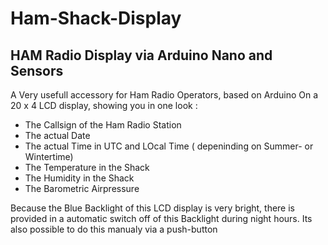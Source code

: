 
# Ham-Shack-Display
HAM Radio Display via Arduino Nano and Sensors
-----------------------------------------------------------------------------------------------------------------------
A Very usefull accessory for Ham Radio Operators, based on Arduino
On a 20 x 4 LCD display, showing you in one look :
- The Callsign of the Ham Radio Station
- The actual Date
- The actual Time in UTC and LOcal Time ( depeninding on Summer- or Wintertime)
- The Temperature in the Shack
- The Humidity in the Shack
- The Barometric Airpressure

Because the Blue Backlight of this LCD display is very bright, there is provided in a automatic switch off of this Backlight during
night hours. Its also possible to do this manualy via a push-button
